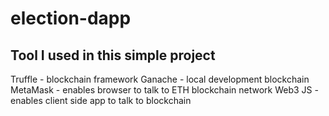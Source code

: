 # election-dapp

## Tool I used in this simple project
Truffle - blockchain framework
Ganache - local development blockchain
MetaMask - enables browser to talk to ETH blockchain network
Web3 JS - enables client side app to talk to blockchain
